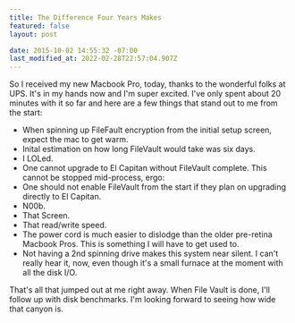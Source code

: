 ```yaml
---
title: The Difference Four Years Makes
featured: false
layout: post

date: 2015-10-02 14:55:32 -07:00
last_modified_at: 2022-02-28T22:57:04.907Z
---
```


So I received my new Macbook Pro, today, thanks to the wonderful folks at UPS. It's in my hands now and I'm super excited. I've only spent about 20 minutes with it so far and here are a few things that stand out to me from the start:

- When spinning up FileFault encryption from the initial setup screen, expect the mac to get warm.
- Inital estimation on how long FileVault would take was six days.
- I LOLed.
- One cannot upgrade to El Capitan without FileVault complete. This cannot be stopped mid-process, ergo:
- One should not enable FileVault from the start if they plan on upgrading directly to El Capitan.
- N00b.
- That Screen.
- That read/write speed.
- The power cord is much easier to dislodge than the older pre-retina Macbook Pros. This is something I will have to get used to.
- Not having a 2nd spinning drive makes this system near silent. I can't really hear it, now, even though it's a small furnace at the moment with all the disk I/O.

That's all that jumped out at me right away. When File Vault is done, I'll follow up with disk benchmarks. I'm looking forward to seeing how wide that canyon is.

